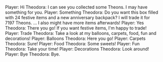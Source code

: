 Player: Hi 
Theodora: I can see you collected some Theons. I may have something for you.
Player: Something 
Theodora: Do you want this box filled with 24 festive items and a new anniversary backpack? I will trade it for 7197 Theons. ...  I also might have more items afterwards!
Player: Yes
Theodora: There you go! If you want festive items, I'm happy to trade!
Player: Trade
Theodora: Take a look at my balloons, carpets, food, fun and decorations!
Player: Balloons
Theodora: Here you go!
Player: Carpets
Theodora: Sure!
Player: Food
Theodora: Some sweets!
Player: Fun
Theodora: Take your time!
Player: Decorations
Theodora: Look around!
Player: Bye 
Theodora: Bye.